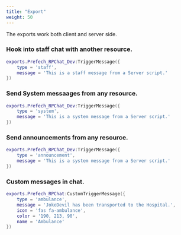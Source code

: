 ```yaml
---
title: "Export"
weight: 50
---
```


The exports work both client and server side.

### Hook into staff chat with another resource.
```lua
exports.Prefech_RPChat_Dev:TriggerMessage({ 
    type = 'staff', 
    message = 'This is a staff message from a Server script.'
})
```
### Send System messaages from any resource.
```lua
exports.Prefech_RPChat_Dev:TriggerMessage({ 
    type = 'system', 
    message = 'This is a system message from a Server script.'
})
```
### Send announcements from any resource.
```lua
exports.Prefech_RPChat_Dev:TriggerMessage({ 
    type = 'announcement', 
    message = 'This is a system message from a Server script.'
})
```

### Custom messages in chat.
```lua
exports.Prefech_RPChat:CustomTriggerMessage({ 
    type = 'ambulance', 
    message = 'JokeDevil has been transported to the Hospital.',
    icon = 'fas fa-ambulance',
    color = '190, 213, 90',
    name = 'Ambulance'
})
```